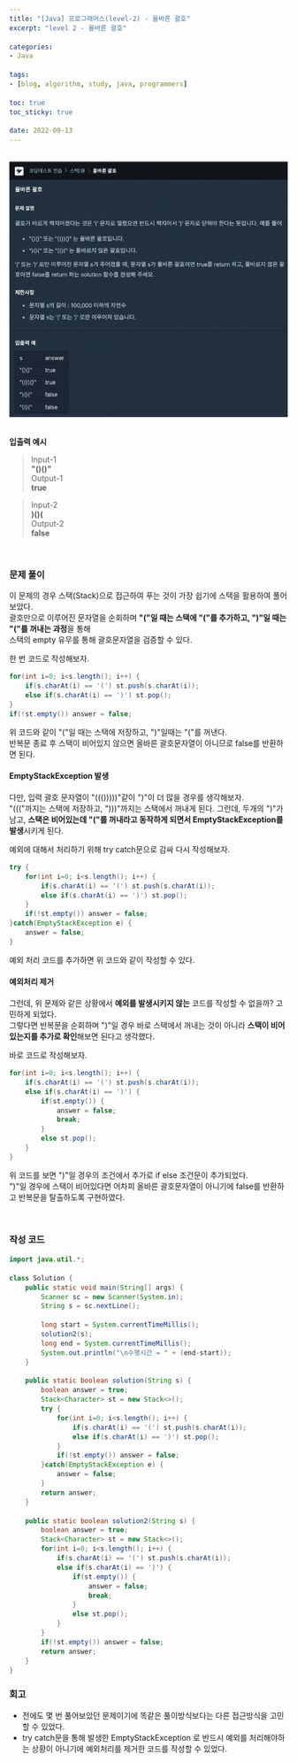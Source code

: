 ```yaml
--- 
title: "[Java] 프로그래머스(level-2) - 올바른 괄호" 
excerpt: "level 2 - 올바른 괄호" 

categories: 
- Java

tags: 
- [blog, algorithm, study, java, programmers]

toc: true
toc_sticky: true

date: 2022-09-13
--- 
```


<br>
<center><img src="/assets/images/programmers/20220913_02.png" width="700"></center>
<br>

**입출력 예시**
> Input-1 <br>
**"()()"** <br>
> Output-1 <br>
**true**

> Input-2 <br>
**)()(** <br>
> Output-2 <br>
**false**

<br>

### 문제 풀이
이 문제의 경우 스택(Stack)으로 접근하여 푸는 것이 가장 쉽기에 스택을 활용하여 풀어보았다. <br>
괄호만으로 이루어진 문자열을 순회하며 **"("일 때는 스택에 "("를 추가하고, ")"일 때는 "("를 꺼내는 과정**을 통해 <br>
스택의 empty 유무를 통해 괄호문자열을 검증할 수 있다.

한 번 코드로 작성해보자.

```java
for(int i=0; i<s.length(); i++) {
    if(s.charAt(i) == '(') st.push(s.charAt(i));
    else if(s.charAt(i) == ')') st.pop();
}
if(!st.empty()) answer = false;
```
위 코드와 같이 "("일 때는 스택에 저장하고, ")"일때는 "("를 꺼낸다. <br>
반복문 종료 후 스택이 비어있지 않으면 올바른 괄호문자열이 아니므로 false를 반환하면 된다.

#### EmptyStackException 발생
다만, 입력 괄호 문자열이 "((()))))"같이 ")"이 더 많을 경우를 생각해보자. <br>
"((("까지는 스택에 저장하고, ")))"까지는 스택에서 꺼내게 된다. 그런데, 두개의 ")"가 남고, **스택은 비어있는데 "("를 꺼내라고 동작하게 되면서 EmptyStackException를 발생**시키게 된다.

예외에 대해서 처리하기 위해 try catch문으로 감싸 다시 작성해보자.
```java
try {
    for(int i=0; i<s.length(); i++) {
        if(s.charAt(i) == '(') st.push(s.charAt(i));
        else if(s.charAt(i) == ')') st.pop();
    }
    if(!st.empty()) answer = false;
}catch(EmptyStackException e) {
    answer = false;
}
```
예외 처리 코드를 추가하면 위 코드와 같이 작성할 수 있다.

#### 예외처리 제거
그런데, 위 문제와 같은 상황에서 **예외를 발생시키지 않는** 코드를 작성할 수 없을까? 고민하게 되었다. <br> 
그렇다면 반복문을 순회하며 ")"일 경우 바로 스택에서 꺼내는 것이 아니라 **스택이 비어있는지를 추가로 확인**해보면 된다고 생각했다. 

바로 코드로 작성해보자.
```java
for(int i=0; i<s.length(); i++) {
    if(s.charAt(i) == '(') st.push(s.charAt(i));
    else if(s.charAt(i) == ')') {
        if(st.empty()) {
            answer = false;
            break;
        }
        else st.pop();
    }
}
```
위 코드를 보면 ")"일 경우의 조건에서 추가로 if else 조건문이 추가되었다. <br>
")"일 경우에 스택이 비어있다면 어차피 올바른 괄호문자열이 아니기에 false를 반환하고 반복문을 탈출하도록 구현하였다.

<br>

### 작성 코드
```java
import java.util.*;

class Solution {
    public static void main(String[] args) {
        Scanner sc = new Scanner(System.in);
        String s = sc.nextLine();

        long start = System.currentTimeMillis();
        solution2(s);
        long end = System.currentTimeMillis();
        System.out.println("\n수행시간 = " + (end-start));
    }

    public static boolean solution(String s) {
        boolean answer = true;
        Stack<Character> st = new Stack<>();
        try {
            for(int i=0; i<s.length(); i++) {
                if(s.charAt(i) == '(') st.push(s.charAt(i));
                else if(s.charAt(i) == ')') st.pop();
            }
            if(!st.empty()) answer = false;
        }catch(EmptyStackException e) {
            answer = false;
        }
        return answer;
    }

    public static boolean solution2(String s) {
        boolean answer = true;
        Stack<Character> st = new Stack<>();
        for(int i=0; i<s.length(); i++) {
            if(s.charAt(i) == '(') st.push(s.charAt(i));
            else if(s.charAt(i) == ')') {
                if(st.empty()) {
                    answer = false;
                    break;
                }
                else st.pop();
            }
        }
        if(!st.empty()) answer = false;
        return answer;
    }
}
```

### 회고
- 전에도 몇 번 풀어보았던 문제이기에 똑같은 풀이방식보다는 다른 접근방식을 고민할 수 있었다.
- try catch문을 통해 발생한 EmptyStackException 로 반드시 예외를 처리해야하는 상황이 아니기에 예외처리를 제거한 코드를 작성할 수 있었다.